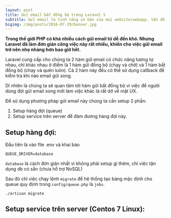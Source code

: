 ```yaml
---
layout: post
title: Gửi email bất đồng bộ trong Laravel 5
subtitle: Gửi email là tính năng cơ bản của mọi website/webapp. Vấn đề cơ bản hơn nữa là không được để người dùng phải đợi quá lâu trong bất kỳ trường hợp nào.
bigimg: /img/posts/2016-07-29/banner.jpg
---
```


**Trong thế giới PHP có khá nhiều cách gửi email từ dễ đến khó. Nhưng Laravel đã làm đơn giản công việc này rất nhiều, khiến cho việc gửi email trỡ nên nhẹ nhàng hơn bao giờ hết.**

Laravel cung cấp cho chúng ta 2 hàm gửi email có chức năng tương tự nhau, chỉ khác nhau ở điểm là 1 hàm gửi đồng bộ (chạy và chờ) và 1 hàm bất đồng bộ (chạy và quên luôn). Cả 2 hàm này đều có thể sử dụng callback để kiểm tra khi nào email gửi xong.

Dĩ nhiên là chúng ta sẽ quan tâm tới hàm gửi bất đồng bộ vì việc để người dùng đợi gửi email xong mới làm việc khác là rất dở về mặt UX.

Để sử dụng phương pháp gửi email này chúng ta cần setup 2 phần:

1. Setup hàng đợi (queue)
2. Setup service trên server để đảm đương hàng đợi này.

## Setup hàng đợi:
Đầu tiên là vào file .env và khai báo

```
QUEUE_DRIVER=database
```

`database` là cách đơn giản nhất vì không phải setup gì thêm, chỉ việc tận dụng db có sẵn (chưa hỗ trợ NoSQL)

Sau đó chỉ việc chạy lệnh `migrate` để hệ thống tạo bảng mặc định cho queue quy định trong `config/queue.php` là `jobs`.

```
./artisan migrate
```
## Setup service trên server (Centos 7 Linux):
